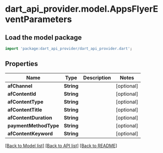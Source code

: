 # dart_api_provider.model.AppsFlyerEventParameters

## Load the model package
```dart
import 'package:dart_api_provider/dart_api_provider.dart';
```

## Properties
Name | Type | Description | Notes
------------ | ------------- | ------------- | -------------
**afChannel** | **String** |  | [optional] 
**afContentId** | **String** |  | [optional] 
**afContentType** | **String** |  | [optional] 
**afContentTitle** | **String** |  | [optional] 
**afContentDuration** | **String** |  | [optional] 
**paymentMethodType** | **String** |  | [optional] 
**afContentKeyword** | **String** |  | [optional] 

[[Back to Model list]](../README.md#documentation-for-models) [[Back to API list]](../README.md#documentation-for-api-endpoints) [[Back to README]](../README.md)


